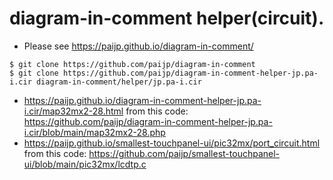 # diagram-in-comment helper(circuit).

- Please see https://paijp.github.io/diagram-in-comment/

```
$ git clone https://github.com/paijp/diagram-in-comment
$ git clone https://github.com/paijp/diagram-in-comment-helper-jp.pa-i.cir diagram-in-comment/helper/jp.pa-i.cir
```

- https://paijp.github.io/diagram-in-comment-helper-jp.pa-i.cir/map32mx2-28.html from this code: https://github.com/paijp/diagram-in-comment-helper-jp.pa-i.cir/blob/main/map32mx2-28.php
- https://paijp.github.io/smallest-touchpanel-ui/pic32mx/port_circuit.html from this code: https://github.com/paijp/smallest-touchpanel-ui/blob/main/pic32mx/lcdtp.c

